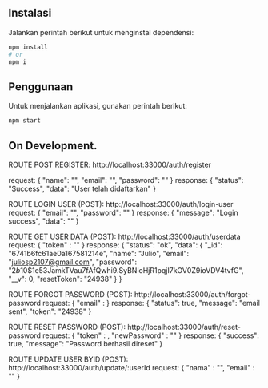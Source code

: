 ## Instalasi

Jalankan perintah berikut untuk menginstal dependensi:

```bash
npm install
# or
npm i
```

## Penggunaan

Untuk menjalankan aplikasi, gunakan perintah berikut:

```bash
npm start
```

## On Development.

ROUTE POST REGISTER:
http://localhost:33000/auth/register

request:
{
  "name": "",
  "email": "",
  "password": ""
}
response:
{
  "status": "Success",
  "data": "User telah didaftarkan"
}

ROUTE LOGIN USER (POST):
http://localhost:33000/auth/login-user
request:
{
  "email": "",
  "password": ""
}
response:
{
  "message": "Login success",
  "data": ""
}

ROUTE GET USER DATA (POST):
http://localhost:33000/auth/userdata
request:
{
  "token" : ""
}
response:
{
  "status": "ok",
  "data": {
      "\_id": "6741b6fc61ae0a167581214e",
      "name": "Julio",
      "email": "juliosp2107@gmail.com",
      "password": "$2b$10$1e53JamkTVau7fAfQwhi9.SyBNloHjR1pqjI7kOV0Z9ioVDV4tvfG",
      "\_\_v": 0,
      "resetToken": "24938"
    }
}

ROUTE FORGOT PASSWORD (POST):
http://localhost:33000/auth/forgot-password
request:
{
  "email" :
}
response:
{
  "status": true,
  "message": "email sent",
  "token": "24938"
}

ROUTE RESET PASSWORD (POST):
http://localhost:33000/auth/reset-password
request:
{
  "token" : ,
  "newPassword" : ""
}
response:
{
  "success": true,
  "message": "Password berhasil direset"
}

ROUTE UPDATE USER BYID (POST):
http://localhost:33000/auth/update/:userId
request:
{
  "nama" : "",
  "email" : ""
}
